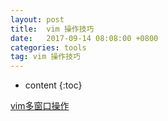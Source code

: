 ```yaml
---
layout: post
title:  vim 操作技巧
date:   2017-09-14 08:08:00 +0800
categories: tools
tag: vim 操作技巧
---
```


* content
{:toc}

[vim多窗口操作](http://blog.csdn.net/devil_2009/article/details/7006113)
